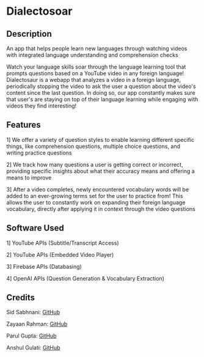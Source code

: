# Dialectosoar
## Description

An app that helps people learn new languages through watching videos with integrated language understanding and comprehension checks

Watch your language skills soar through the language learning tool that prompts questions based on a YouTube video in any foreign language! Dialectosaur is a webapp that analyzes a video in a foreign language, periodically stopping the video to ask the user a question about the video's content since the last question. In doing so, our app constantly makes sure that user's are staying on top of their language learning while engaging with videos they find interesting!

## Features
1] We offer a variety of question styles to enable learning different specific things, like comprehension questions, multiple choice questions, and writing practice questions

2] We track how many questions a user is getting correct or incorrect, providing specific insights about what their accuracy means and offering a means to improve

3] After a video completes, newly encountered vocabulary words will be added to an ever-growing terms set for the user to practice from! This allows the user to constantly work on expanding their foreign language vocabulary, directly after applying it in context through the video questions

## Software Used
1] YouTube APIs (Subtitle/Transcript Access)

2] YouTube APIs (Embedded Video Player)

3] Firebase APIs (Databasing)

4] OpenAI APIs (Question Generation & Vocabulary Extraction)

## Credits
Sid Sabhnani: [GitHub](https://github.com/sidsabh)

Zayaan Rahman: [GitHub](https://github.com/grizzledwarvet23)

Parul Gupta: [GitHub](https://github.com/parulg22)

Anshul Gulati: [GitHub](https://github.com/ShadowDucktor)
